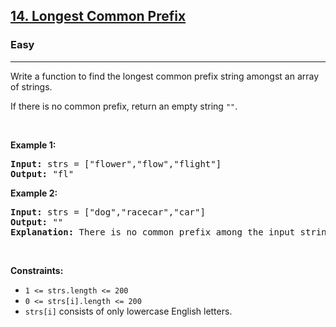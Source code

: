 <h2><a href="https://leetcode.com/problems/longest-common-prefix/">14. Longest Common Prefix</a></h2><h3>Easy</h3><hr><div style="user-select: auto;"><p style="user-select: auto;">Write a function to find the longest common prefix string amongst an array of strings.</p>

<p style="user-select: auto;">If there is no common prefix, return an empty string <code style="user-select: auto;">""</code>.</p>

<p style="user-select: auto;">&nbsp;</p>
<p style="user-select: auto;"><strong style="user-select: auto;">Example 1:</strong></p>

<pre style="user-select: auto;"><strong style="user-select: auto;">Input:</strong> strs = ["flower","flow","flight"]
<strong style="user-select: auto;">Output:</strong> "fl"
</pre>

<p style="user-select: auto;"><strong style="user-select: auto;">Example 2:</strong></p>

<pre style="user-select: auto;"><strong style="user-select: auto;">Input:</strong> strs = ["dog","racecar","car"]
<strong style="user-select: auto;">Output:</strong> ""
<strong style="user-select: auto;">Explanation:</strong> There is no common prefix among the input strings.
</pre>

<p style="user-select: auto;">&nbsp;</p>
<p style="user-select: auto;"><strong style="user-select: auto;">Constraints:</strong></p>

<ul style="user-select: auto;">
	<li style="user-select: auto;"><code style="user-select: auto;">1 &lt;= strs.length &lt;= 200</code></li>
	<li style="user-select: auto;"><code style="user-select: auto;">0 &lt;= strs[i].length &lt;= 200</code></li>
	<li style="user-select: auto;"><code style="user-select: auto;">strs[i]</code> consists of only lowercase English letters.</li>
</ul>
</div>